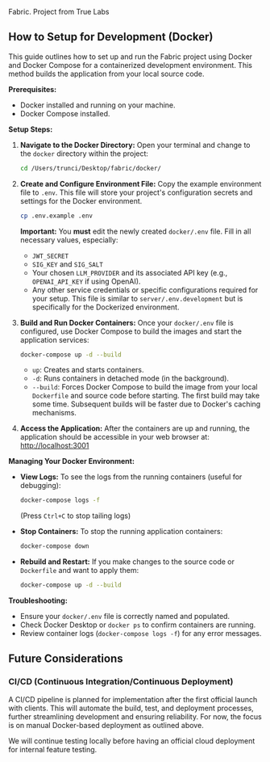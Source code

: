 Fabric. Project from True Labs

## How to Setup for Development (Docker)

This guide outlines how to set up and run the Fabric project using Docker and Docker Compose for a containerized development environment. This method builds the application from your local source code.

**Prerequisites:**

- Docker installed and running on your machine.
- Docker Compose installed.

**Setup Steps:**

1.  **Navigate to the Docker Directory:**
    Open your terminal and change to the `docker` directory within the project:

    ```bash
    cd /Users/trunci/Desktop/fabric/docker/
    ```

2.  **Create and Configure Environment File:**
    Copy the example environment file to `.env`. This file will store your project's configuration secrets and settings for the Docker environment.

    ```bash
    cp .env.example .env
    ```

    **Important:** You **must** edit the newly created `docker/.env` file. Fill in all necessary values, especially:

    - `JWT_SECRET`
    - `SIG_KEY` and `SIG_SALT`
    - Your chosen `LLM_PROVIDER` and its associated API key (e.g., `OPENAI_API_KEY` if using OpenAI).
    - Any other service credentials or specific configurations required for your setup.
      This file is similar to `server/.env.development` but is specifically for the Dockerized environment.

3.  **Build and Run Docker Containers:**
    Once your `docker/.env` file is configured, use Docker Compose to build the images and start the application services:

    ```bash
    docker-compose up -d --build
    ```

    - `up`: Creates and starts containers.
    - `-d`: Runs containers in detached mode (in the background).
    - `--build`: Forces Docker Compose to build the image from your local `Dockerfile` and source code before starting.
      The first build may take some time. Subsequent builds will be faster due to Docker's caching mechanisms.

4.  **Access the Application:**
    After the containers are up and running, the application should be accessible in your web browser at:
    [http://localhost:3001](http://localhost:3001)

**Managing Your Docker Environment:**

- **View Logs:**
  To see the logs from the running containers (useful for debugging):

  ```bash
  docker-compose logs -f
  ```

  (Press `Ctrl+C` to stop tailing logs)

- **Stop Containers:**
  To stop the running application containers:

  ```bash
  docker-compose down
  ```

- **Rebuild and Restart:**
  If you make changes to the source code or `Dockerfile` and want to apply them:
  ```bash
  docker-compose up -d --build
  ```

**Troubleshooting:**

- Ensure your `docker/.env` file is correctly named and populated.
- Check Docker Desktop or `docker ps` to confirm containers are running.
- Review container logs (`docker-compose logs -f`) for any error messages.

## Future Considerations

### CI/CD (Continuous Integration/Continuous Deployment)

A CI/CD pipeline is planned for implementation after the first official launch with clients. This will automate the build, test, and deployment processes, further streamlining development and ensuring reliability. For now, the focus is on manual Docker-based deployment as outlined above.

We will continue testing locally before having an official cloud deployment for internal feature testing.
